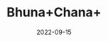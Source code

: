 ---
title: 'Bhuna+Chana+'
date: '2022-09-15' 
metatag: '' 
inventory: '0' 
draft: false 
# meta description 
shortDescripton: ''
description: 'Seed'
longdescription: ''
featured: True
# product Price
price: '80.0'
# Product Short Description
shortDescription: ''
productID: 'CACEE05A-1E25-ED11-9968-005056B3A416'
type: 'products'
category: 'Seed' 
thumnailproduct: 'https://aminsaddiquidawakhana.eralive.net/images/products/CACEE05A-1E25-ED11-9968-005056B3A4161.png' 
images:
  - image: 'images/products/CACEE05A-1E25-ED11-9968-005056B3A4161.png'  
Variants:
---